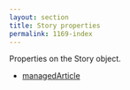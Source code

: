 ```yaml
---
layout: section
title: Story properties
permalink: 1169-index
---
```

Properties on the Story object.

* [managedArticle](./managedArticle.md)